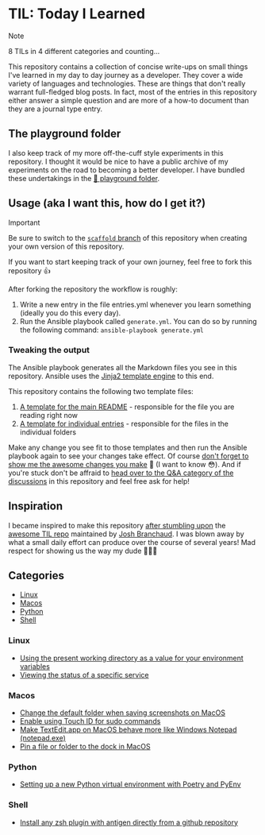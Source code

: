 # TIL: Today I Learned
> [!NOTE]
> 8 TILs in 4 different categories and counting...

This repository contains a collection of concise write-ups on small things I've learned in my day to day journey as a developer. They cover a wide variety of languages and technologies. These are things that don't really warrant full-fledged blog posts. In fact, most of the entries in this repository either answer a simple question and are more of a how-to document than they are a journal type entry.

## The playground folder
I also keep track of my more off-the-cuff style experiments in this repository. I thought it would be nice to have a public archive of my experiments on the road to becoming a better developer. I have bundled these undertakings in the [📁 playground folder](/playground).

## Usage (aka I want this, how do I get it?)
> [!IMPORTANT]
> Be sure to switch to the [`scaffold` branch](https://github.com/bvdbasch/til/tree/scaffold) of this repository when creating your own version of this repository.

If you want to start keeping track of your own journey, feel free to fork this repository 👍

After forking the repository the workflow is roughly:

1. Write a new entry in the file entries.yml whenever you learn something (ideally you do this every day).
2. Run the Ansible playbook called `generate.yml`. You can do so by running the following command: `ansible-playbook generate.yml`

### Tweaking the output
The Ansible playbook generates all the Markdown files you see in this repository. Ansible uses the [Jinja2 template engine](https://docs.ansible.com/ansible/latest/playbook_guide/playbooks_templating.html) to this end.

This repository contains the following two template files:

1. [A template for the main README](README.md.j2) - responsible for the file you are reading right now
2. [A template for individual entries](entry.md.j2) - responsible for the files in the individual folders

Make any change you see fit to those templates and then run the Ansible playbook again to see your changes take effect. Of course [don't forget to show me the awesome changes you make](https://github.com/bvdbasch/til/discussions/categories/show-and-tell) 💪 (I want to know 😳). And if you're stuck don't be affraid to [head over to the Q&A category of the discussions](https://github.com/bvdbasch/til/discussions/categories/q-a) in this repository and feel free ask for help!

## Inspiration
I became inspired to make this repository [after stumbling upon](https://news.ycombinator.com/item?id=11068902) the [awesome TIL repo](https://github.com/jbranchaud/til) maintained by [Josh Branchaud](https://github.com/jbranchaud). I was blown away by what a small daily effort can produce over the course of several years! Mad respect for showing us the way my dude 🤵🏻‍♂️

## Categories

+ [Linux](#linux)
+ [Macos](#macos)
+ [Python](#python)
+ [Shell](#shell)

### Linux

+ [Using the present working directory as a value for your environment variables](linux/using-the-present-working-directory-as-a-value-for-your-environment-variables.md)
+ [Viewing the status of a specific service](linux/viewing-the-status-of-a-specific-service.md)

### Macos

+ [Change the default folder when saving screenshots on MacOS](macos/change-the-default-folder-when-saving-screenshots-on-macos.md)
+ [Enable using Touch ID for sudo commands](macos/enable-using-touch-id-for-sudo-commands.md)
+ [Make TextEdit.app on MacOS behave more like Windows Notepad (notepad.exe)](macos/make-textedit-app-on-macos-behave-more-like-windows-notepad--notepad-exe-.md)
+ [Pin a file or folder to the dock in MacOS](macos/pin-a-file-or-folder-to-the-dock-in-macos.md)

### Python

+ [Setting up a new Python virtual environment with Poetry and PyEnv](python/setting-up-a-new-python-virtual-environment-with-poetry-and-pyenv.md)

### Shell

+ [Install any zsh plugin with antigen directly from a github repository](shell/install-any-zsh-plugin-with-antigen-directly-from-a-github-repository.md)
